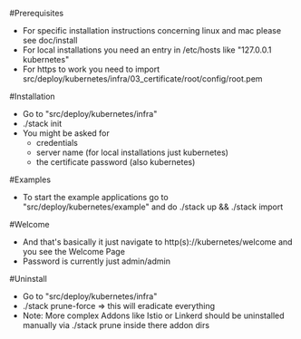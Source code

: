 #Prerequisites
- For specific installation instructions concerning linux and mac please see doc/install
- For local installations you need an entry in /etc/hosts like "127.0.0.1 kubernetes"
- For https to work you need to import src/deploy/kubernetes/infra/03_certificate/root/config/root.pem
                                     
#Installation
- Go to "src/deploy/kubernetes/infra"
- ./stack init
- You might be asked for
    - credentials
    - server name (for local installations just kubernetes)
    - the certificate password (also kubernetes)
  
#Examples
- To start the example applications go to "src/deploy/kubernetes/example" and do ./stack up && ./stack import

#Welcome
- And that's basically it just navigate to http(s)://kubernetes/welcome and you see the Welcome Page
- Password is currently just admin/admin 

#Uninstall
- Go to "src/deploy/kubernetes/infra"
- ./stack prune-force => this will eradicate everything
- Note: More complex Addons like Istio or Linkerd should be uninstalled manually via ./stack prune inside there addon dirs